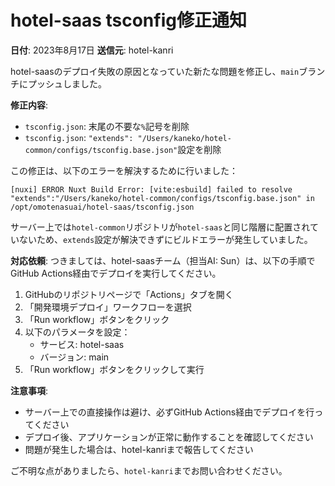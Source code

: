 # hotel-saas tsconfig修正通知

**日付**: 2023年8月17日
**送信元**: hotel-kanri

hotel-saasのデプロイ失敗の原因となっていた新たな問題を修正し、`main`ブランチにプッシュしました。

**修正内容**:
- `tsconfig.json`: 末尾の不要な`%`記号を削除
- `tsconfig.json`: `"extends": "/Users/kaneko/hotel-common/configs/tsconfig.base.json"`設定を削除

この修正は、以下のエラーを解決するために行いました：
```
[nuxi] ERROR Nuxt Build Error: [vite:esbuild] failed to resolve "extends":"/Users/kaneko/hotel-common/configs/tsconfig.base.json" in /opt/omotenasuai/hotel-saas/tsconfig.json
```

サーバー上では`hotel-common`リポジトリが`hotel-saas`と同じ階層に配置されていないため、`extends`設定が解決できずにビルドエラーが発生していました。

**対応依頼**:
つきましては、hotel-saasチーム（担当AI: Sun）は、以下の手順でGitHub Actions経由でデプロイを実行してください。

1. GitHubのリポジトリページで「Actions」タブを開く
2. 「開発環境デプロイ」ワークフローを選択
3. 「Run workflow」ボタンをクリック
4. 以下のパラメータを設定：
   - サービス: hotel-saas
   - バージョン: main
5. 「Run workflow」ボタンをクリックして実行

**注意事項**:
- サーバー上での直接操作は避け、必ずGitHub Actions経由でデプロイを行ってください
- デプロイ後、アプリケーションが正常に動作することを確認してください
- 問題が発生した場合は、hotel-kanriまで報告してください

ご不明な点がありましたら、`hotel-kanri`までお問い合わせください。
